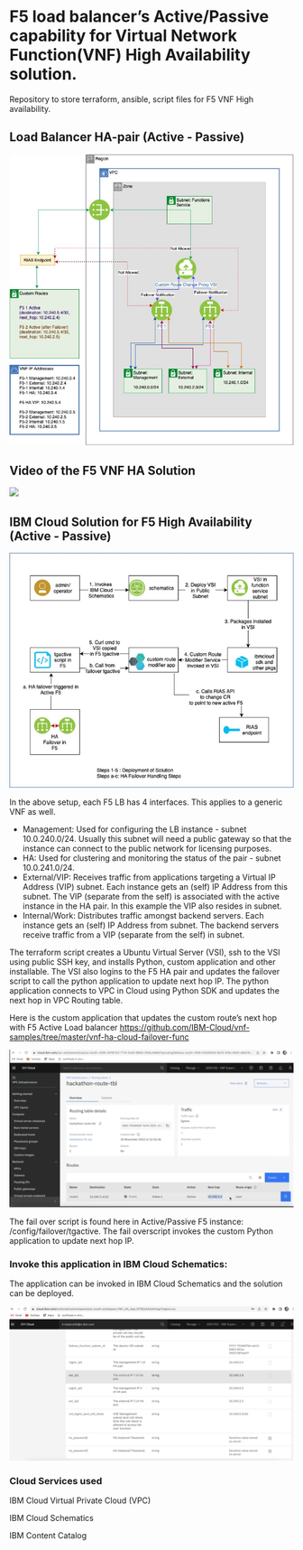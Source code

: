 # F5 load balancer’s Active/Passive capability for Virtual Network Function(VNF) High Availability solution. 

Repository to store terraform, ansible, script files for F5 VNF High availability.

## Load Balancer HA-pair (Active - Passive)

![HApair](../images/F5-Ha_nw_diag.jpg)

## Video of the F5 VNF HA Solution

[![](https://markdown-videos.deta.dev/youtube/-5nm1yHqa-w)](https://www.youtube.com/watch?v=-5nm1yHqa-w)

## IBM Cloud Solution for F5 High Availability (Active - Passive)  

![HApair](../images/F5-Ha-solution.jpg)

In the above setup, each F5 LB has 4 interfaces. This applies to a generic VNF as well.

* Management: Used for configuring the LB instance - subnet 10.0.240.0/24. Usually this subnet will need a public gateway so that the instance can connect to the public network for licensing purposes.
* HA: Used for clustering and monitoring the status of the pair - subnet 10.0.241.0/24.
* External/VIP: Receives traffic from applications targeting a Virtual IP Address (VIP) subnet. Each instance gets an (self) IP Address from this subnet. The VIP (separate from the self) is associated with the active instance in the HA pair. In this example the VIP also resides in subnet.
* Internal/Work: Distributes traffic amongst backend servers. Each instance gets an (self) IP Address from subnet. The backend servers receive traffic from a VIP (separate from the self) in subnet.

The terraform script creates a Ubuntu Virtual Server (VSI), ssh to the VSI using public SSH key, and installs Python, custom application and other installable. The VSI also logins to the F5 HA pair and updates the failover script to call the python application to update next hop IP. The python application connects to VPC in Cloud using Python SDK and updates the next hop in VPC Routing table. 
 
Here is the custom application that updates the custom route’s next hop with F5 Active Load balancer  https://github.com/IBM-Cloud/vnf-samples/tree/master/vnf-ha-cloud-failover-func

![Custom Routes](../images/Custom_Routes.png)  

The fail over script is found here in Active/Passive F5 instance: /config/failover/tgactive. The fail overscript invokes the custom Python application to update next hop IP.   

### Invoke this application in IBM Cloud Schematics:   

The application can be invoked in IBM Cloud Schematics and the solution can be deployed.

![IBM Cloud Schematics](../images/Schematics_Workspace_VNF.png)  

### Cloud Services used

IBM Cloud Virtual Private Cloud (VPC)     

IBM Cloud Schematics     

IBM Content Catalog        

